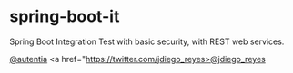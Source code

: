 # spring-boot-it

Spring Boot Integration Test with basic security, with REST web services.

<a href="https://twitter.com/autentia">@autentia</a>
<a href="https://twitter.com/jdiego_reyes>@jdiego_reyes</a>
